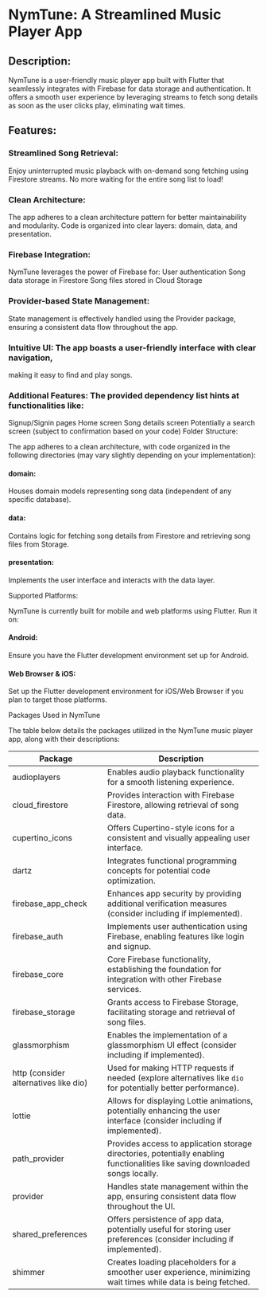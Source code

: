 # NymTune: A Streamlined Music Player App

## Description:

NymTune is a user-friendly music player app built with Flutter that seamlessly integrates
with Firebase for data storage and authentication.
It offers a smooth user experience by leveraging streams
to fetch song details as soon as the user clicks play, eliminating wait times.

## Features:

### Streamlined Song Retrieval:

Enjoy uninterrupted music playback with on-demand song fetching using Firestore streams.
No more waiting for the entire song list to load!

### Clean Architecture:

The app adheres to a clean architecture pattern for better maintainability and modularity.
Code is organized into clear layers: domain, data, and presentation.

### Firebase Integration:

NymTune leverages the power of Firebase for:
User authentication
Song data storage in Firestore
Song files stored in Cloud Storage

### Provider-based State Management:

State management is effectively handled using the Provider package,
ensuring a consistent data flow throughout the app.

### Intuitive UI: The app boasts a user-friendly interface with clear navigation,

making it easy to find and play songs.

### Additional Features: The provided dependency list hints at functionalities like:

Signup/Signin pages
Home screen
Song details screen
Potentially a search screen (subject to confirmation based on your code)
Folder Structure:

The app adheres to a clean architecture, with code organized in the following directories (may vary slightly depending on your implementation):

#### domain:

Houses domain models representing song data (independent of any specific database).

#### data:

Contains logic for fetching song details from Firestore and retrieving song files from Storage.

#### presentation:

Implements the user interface and interacts with the data layer.

Supported Platforms:

NymTune is currently built for mobile and web platforms using Flutter. Run it on:

#### Android:

Ensure you have the Flutter development environment set up for Android.

#### Web Browser & iOS:

Set up the Flutter development environment for iOS/Web Browser if you plan to target those platforms.

Packages Used in NymTune

The table below details the packages utilized in the NymTune music player app, along with their descriptions:

| Package                               | Description                                                                                                                    |
| ------------------------------------- | ------------------------------------------------------------------------------------------------------------------------------ |
| audioplayers                          | Enables audio playback functionality for a smooth listening experience.                                                        |
| cloud_firestore                       | Provides interaction with Firebase Firestore, allowing retrieval of song data.                                                 |
| cupertino_icons                       | Offers Cupertino-style icons for a consistent and visually appealing user interface.                                           |
| dartz                                 | Integrates functional programming concepts for potential code optimization.                                                    |
| firebase_app_check                    | Enhances app security by providing additional verification measures (consider including if implemented).                       |
| firebase_auth                         | Implements user authentication using Firebase, enabling features like login and signup.                                        |
| firebase_core                         | Core Firebase functionality, establishing the foundation for integration with other Firebase services.                         |
| firebase_storage                      | Grants access to Firebase Storage, facilitating storage and retrieval of song files.                                           |
| glassmorphism                         | Enables the implementation of a glassmorphism UI effect (consider including if implemented).                                   |
| http (consider alternatives like dio) | Used for making HTTP requests if needed (explore alternatives like `dio` for potentially better performance).                  |
| lottie                                | Allows for displaying Lottie animations, potentially enhancing the user interface (consider including if implemented).         |
| path_provider                         | Provides access to application storage directories, potentially enabling functionalities like saving downloaded songs locally. |
| provider                              | Handles state management within the app, ensuring consistent data flow throughout the UI.                                      |
| shared_preferences                    | Offers persistence of app data, potentially useful for storing user preferences (consider including if implemented).           |
| shimmer                               | Creates loading placeholders for a smoother user experience, minimizing wait times while data is being fetched.                |
